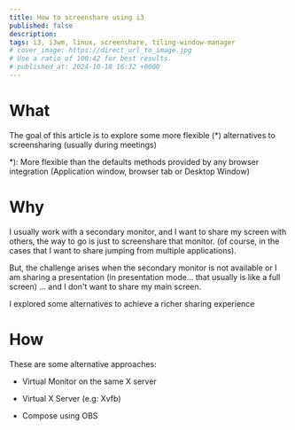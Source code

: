 ```yaml
---
title: How to screenshare using i3
published: false
description:
tags: i3, i3wm, linux, screenshare, tiling-window-manager
# cover_image: https://direct_url_to_image.jpg
# Use a ratio of 100:42 for best results.
# published_at: 2024-10-18 16:32 +0000
---
```


# What

The goal of this article is to explore some more flexible (\*) alternatives to screensharing (usually during meetings)

\*): More flexible than the defaults methods provided by any browser integration (Application window, browser tab or Desktop Window)

# Why

I usually work with a secondary monitor, and I want to share my screen with others, the way to go is just to screenshare that monitor.
(of course, in the cases that I want to share jumping from multiple applications).

But, the challenge arises when the secondary monitor is not available or I am sharing a presentation (in presentation mode... that usually is like a full screen) ...
and I don't want to share my main screen.

I explored some alternatives to achieve a richer sharing experience

# How

These are some alternative approaches:

- Virtual Monitor on the same X server

- Virtual X Server (e.g: Xvfb)

- Compose using OBS
